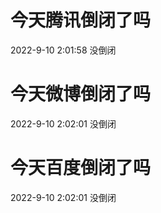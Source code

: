# 今天腾讯倒闭了吗

2022-9-10 2:01:58 没倒闭

# 今天微博倒闭了吗

2022-9-10 2:02:01 没倒闭

# 今天百度倒闭了吗

2022-9-10 2:02:01 没倒闭

